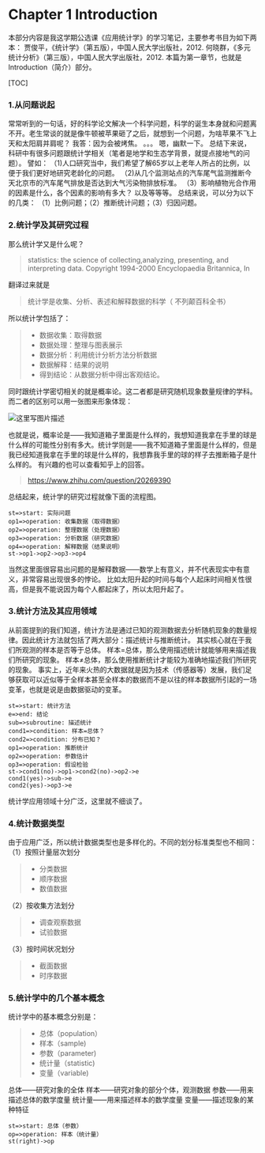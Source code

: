 ﻿# Chapter 1 Introduction
本部分内容是我这学期公选课《应用统计学》的学习笔记，主要参考书目为如下两本：
贾俊平，《统计学》（第五版），中国人民大学出版社，2012.
何晓群，《多元统计分析》（第三版），中国人民大学出版社，2012. 
本篇为第一章节，也就是Introduction（简介）部分。

[TOC]
### 1.从问题说起
常常听到的一句话，好的科学论文解决一个科学问题，科学的诞生本身就和问题离不开。老生常谈的就是像牛顿被苹果砸了之后，就想到一个问题，为啥苹果不飞上天和太阳肩并肩呢？
我答：因为会被烤焦。
。。。
嗯，幽默一下。
总结下来说，科研中有很多问题跟统计学相关（笔者是地学和生态学背景，就提点接地气的问题）。
譬如：
（1)人口研究当中，我们希望了解65岁以上老年人所占的比例，以便于我们更好地研究老龄化的问题。
（2)从几个监测站点的汽车尾气监测推断今天北京市的汽车尾气排放是否达到大气污染物排放标准。
（3）影响植物光合作用的因素是什么，各个因素的影响有多大？
以及等等等。
总结来说，可以分为以下的几类：
（1）比例问题；（2）推断统计问题；（3）归因问题。
### 2.统计学及其研究过程
那么统计学又是什么呢？
> statistics: the science of collecting,analyzing, presenting, and interpreting data.
Copyright 1994-2000 Encyclopaedia Britannica, In

翻译过来就是
> 统计学是收集、分析、表述和解释数据的科学（ 不列颠百科全书）

所以统计学包括了：

> * 数据收集：取得数据
> * 数据处理：整理与图表展示
> * 数据分析：利用统计分析方法分析数据
> * 数据解释：结果的说明
> * 得到结论：从数据分析中得出客观结论。

同时跟统计学密切相关的就是概率论。这二者都是研究随机现象数量规律的学科。而二者的区别可以用一张图来形象体现：

![这里写图片描述](http://img.blog.csdn.net/20170501221112045?watermark/2/text/aHR0cDovL2Jsb2cuY3Nkbi5uZXQvRVNBX0RTUQ==/font/5a6L5L2T/fontsize/400/fill/I0JBQkFCMA==/dissolve/70/gravity/SouthEast)

也就是说，概率论是——我知道箱子里面是什么样的，我想知道我拿在手里的球是什么样的可能性分别有多大。统计学则是——我不知道箱子里面是什么样的，但是我已经知道我拿在手里的球是什么样的，我想靠我手里的球的样子去推断箱子是什么样的。
有兴趣的也可以查看知乎上的回答。

>https://www.zhihu.com/question/20269390

总结起来，统计学的研究过程就像下面的流程图。

```flow
st=>start: 实际问题
op1=>operation: 收集数据（取得数据）
op2=>operation: 整理数据（处理数据）
op3=>operation: 分析数据（研究数据）
op4=>operation: 解释数据（结果说明）
st->op1->op2->op3->op4
```

当然这里面很容易出问题的是解释数据——数学上有意义，并不代表现实中有意义，非常容易出现很多的悖论。
比如太阳升起的时间与每个人起床时间相关性很高，但是我不能说因为每个人都起床了，所以太阳升起了。

### 3.统计方法及其应用领域
从前面提到的我们知道，统计方法是通过已知的观测数据去分析随机现象的数量规律。因此统计方法就包括了两大部分：描述统计与推断统计。
其实核心就在于我们所观测的样本是否等于总体。
样本=总体，那么使用描述统计就能够用来描述我们所研究的现象。
样本≠总体，那么使用推断统计才能较为准确地描述我们所研究的现象。
事实上，近年来火热的大数据就是因为技术（传感器等）发展，我们足够获取可以近似等于全样本甚至全样本的数据而不是以往的样本数据所引起的一场变革，也就是说是由数据驱动的变革。

```flow
st=>start: 统计方法
e=>end: 结论
sub=>subroutine: 描述统计
cond1=>condition: 样本=总体？
cond2=>condition: 分布已知？
op1=>operation: 推断统计
op2=>operation: 参数估计
op3=>operation: 假设检验
st->cond1(no)->op1->cond2(no)->op2->e
cond1(yes)->sub->e
cond2(yes)->op3->e
```

统计学应用领域十分广泛，这里就不细谈了。
### 4.统计数据类型
由于应用广泛，所以统计数据类型也是多样化的。不同的划分标准类型也不相同：
（1）按照计量层次划分
> * 分类数据
> * 顺序数据
> * 数值数据

（2）按收集方法划分
> * 调查观察数据
> * 试验数据

（3）按时间状况划分
> * 截面数据
> * 时序数据

### 5.统计学中的几个基本概念
统计学中的基本概念分别是：
> * 总体（population）
> * 样本（sample)
> * 参数（parameter)
> * 统计量（statistic)
> * 变量（variable)

总体——研究对象的全体
样本——研究对象的部分个体，观测数据
参数——用来描述总体的数学度量
统计量——用来描述样本的数学度量
变量——描述现象的某种特征

```flow
st=>start: 总体（参数）
op=>operation: 样本（统计量）
st(right)->op
```
